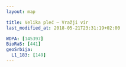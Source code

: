 ```yaml
---
layout: map

title: Velika pleć – Vražji vir
last_modified_at: 2018-05-21T23:31:19+02:00

WDPA: [145397]
BioRaS: [441]
geoSrbija:
  L1_183: [149]
---
```

